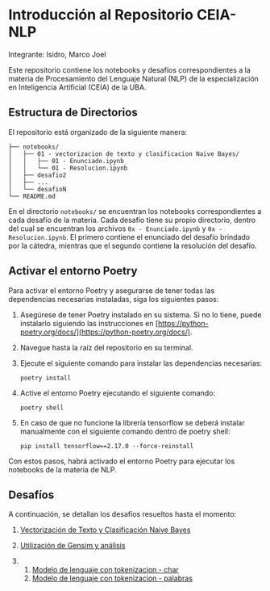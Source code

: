 # Introducción al Repositorio CEIA-NLP

Integrante: Isidro, Marco Joel

Este repositorio contiene los notebooks y desafíos correspondientes a la materia de Procesamiento del Lenguaje Natural (NLP) de la especialización en Inteligencia Artificial (CEIA) de la UBA.

## Estructura de Directorios

El repositorio está organizado de la siguiente manera:

```
├── notebooks/
│   ├── 01 - vectorizacion de texto y clasificacion Naive Bayes/
│   │   ├── 01 - Enunciado.ipynb
│   │   └── 01 - Resolucion.ipynb
│   ├── desafio2
│   ├── ...
│   └── desafioN
└── README.md
```

En el directorio `notebooks/` se encuentran los notebooks correspondientes a cada desafío de la materia. Cada desafío tiene su propio directorio, dentro del cual se encuentran los archivos `0x - Enunciado.ipynb` y `0x - Resolucion.ipynb`. El primero contiene el enunciado del desafío brindado por la cátedra, mientras que el segundo contiene la resolución del desafío.

## Activar el entorno Poetry

Para activar el entorno Poetry y asegurarse de tener todas las dependencias necesarias instaladas, siga los siguientes pasos:

1. Asegúrese de tener Poetry instalado en su sistema. Si no lo tiene, puede instalarlo siguiendo las instrucciones en [https://python-poetry.org/docs/](https://python-poetry.org/docs/).

2. Navegue hasta la raíz del repositorio en su terminal.

3. Ejecute el siguiente comando para instalar las dependencias necesarias:
    
    ```poetry install```

4. Active el entorno Poetry ejecutando el siguiente comando:

    ```poetry shell```

5. En caso de que no funcione la librería tensorflow se deberá instalar manualmente con el siguiente comando dentro de poetry shell:

    ```pip install tensorflow==2.17.0 --force-reinstall```

Con estos pasos, habrá activado el entorno Poetry para ejecutar los notebooks de la materia de NLP.

## Desafíos

A continuación, se detallan los desafíos resueltos hasta el momento:

1. [Vectorización de Texto y Clasificación Naive Bayes](notebooks/01%20-%20vectorizacion%20de%20texto%20y%20clasificacion%20Naive%20Bayes/01%20-%20Resolucion.ipynb)

2. [Utilización de Gensim y análisis](notebooks/02%20-%20Custom%20embeddings%20con%20Gensim/02%20-%20Resolucion.ipynb)

3. 1. [Modelo de lenguaje con tokenizacion - char](notebooks/03%20-%20Modelo%20de%20lenguaje%20con%20tokenizacion/03%20-%20Resolucion_char.ipynb) 
   2. [Modelo de lenguaje con tokenizacion - palabras](notebooks/03%20-%20Modelo%20de%20lenguaje%20con%20tokenizacion/03%20-%20Resolucion_word.ipynb) 
